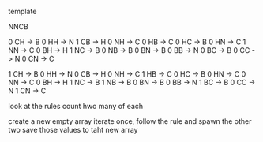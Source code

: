 template

NNCB

0 CH -> B
0 HH -> N
1 CB -> H
0 NH -> C
0 HB -> C
0 HC -> B
0 HN -> C
1 NN -> C
0 BH -> H
1 NC -> B
0 NB -> B
0 BN -> B
0 BB -> N
0 BC -> B
0 CC -> N
0 CN -> C

1 CH -> B
0 HH -> N
0 CB -> H
0 NH -> C
1 HB -> C
0 HC -> B
0 HN -> C
0 NN -> C
0 BH -> H
1 NC -> B
1 NB -> B
0 BN -> B
0 BB -> N
1 BC -> B
0 CC -> N
1 CN -> C

look at the rules 
count hwo many of each

create a new empty array
iterate once, follow the rule and spawn the other two
save those values to taht new array

